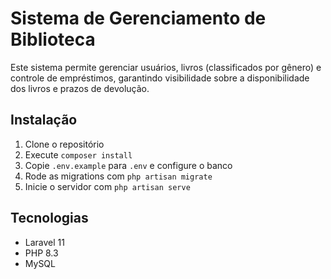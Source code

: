 # Sistema de Gerenciamento de Biblioteca

Este sistema permite gerenciar usuários, livros (classificados por gênero) e controle de empréstimos, garantindo visibilidade sobre a disponibilidade dos livros e prazos de devolução.

## Instalação

1. Clone o repositório
2. Execute `composer install`
3. Copie `.env.example` para `.env` e configure o banco
4. Rode as migrations com `php artisan migrate`
5. Inicie o servidor com `php artisan serve`

## Tecnologias

- Laravel 11
- PHP 8.3
- MySQL

